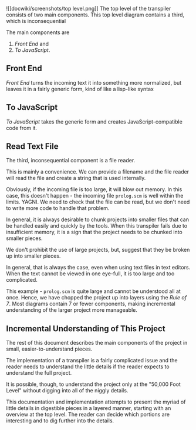 
![[docwiki/screenshots/top level.png]]
The top level of the transpiler consists of two main components. This top level diagram contains a third, which is inconsequential

The main components are 
1. *Front End* and 
2. *To JavaScript*.

## Front End

*Front End* turns the incoming text it into something more normalized, but leaves it in a fairly generic form, kind of like a lisp-like syntax 

## To JavaScript

*To JavaScript* takes the generic form and creates JavaScript-compatible code from it.


## Read Text File

The third, inconsequential component is a file reader.

This is mainly a convenience.  We can provide a filename and the file reader will read the file and create a string that is used internally.

Obviously, if the incoming file is too large, it will blow out memory.  In this case, this doesn't happen - the incoming file `prolog.scm` is well within the limits.  YAGNI.  We need to check that the file can be read, but we don't need to write more code to handle that problem.

In general, it is always desirable to chunk projects into smaller files that can be handled easily and quickly by the tools.  When this transpiler fails due to insufficient memory, it is a sign that the project needs to be chunked into smaller pieces.

We don't prohibit the use of large projects, but, suggest that they be broken up into smaller pieces.

In general, that is always the case, even when using text files in text editors.  When the text cannot be viewed in one eye-full, it is too large and too complicated.

This example - `prolog.scm` is quite large and cannot be understood all at once.  Hence, we have chopped the project up into layers using the *Rule of 7*.  Most diagrams contain 7 or fewer components, making incremental understanding of the larger project more manageable.

## Incremental Understanding of This Project

The rest of this document describes the main components of the project in small, easier-to-understand pieces.

The implementation of a transpiler is a fairly complicated issue and the reader needs to understand the little details if the reader expects to understand the full project.

It is possible, though, to understand the project only at the "50,000 Foot Level" without digging into all of the niggly details.

This documentation and implementation attempts to present the myriad of little details in digestible pieces in a layered manner, starting with an overview at the top level.  The reader can decide which portions are interesting and to dig further into the details.
